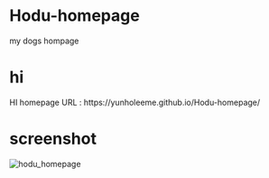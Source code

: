 # Hodu-homepage
my dogs hompage
<H1>hi</H1>
<Alt-H1>HI</Alt-H1>
homepage URL : https://yunholeeme.github.io/Hodu-homepage/

# screenshot
![hodu_homepage](https://user-images.githubusercontent.com/12512309/70709303-ea47ff00-1d1f-11ea-9d5c-b75feedf6877.PNG)


